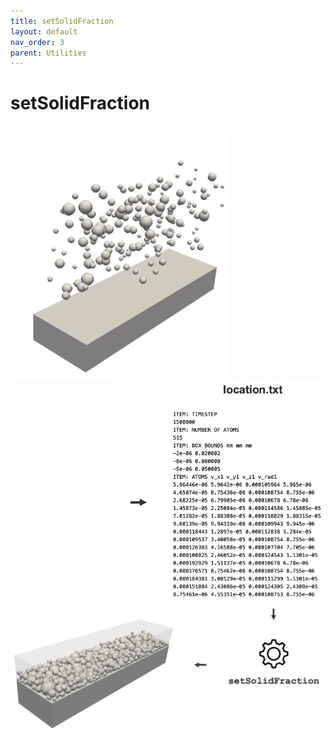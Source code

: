 ```yaml
---
title: setSolidFraction
layout: default
nav_order: 3
parent: Utilities
---
```


# setSolidFraction

<br>

<img align="left"  width="350"  src="images/particles.gif"> 
<img align="right"  width="330"  src="images/banner1.png"> <br> 
<img align="left"   src="images/banner2.png"> 

